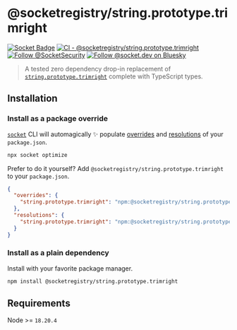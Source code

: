 # @socketregistry/string.prototype.trimright

[![Socket Badge](https://socket.dev/api/badge/npm/package/@socketregistry/string.prototype.trimright)](https://socket.dev/npm/package/@socketregistry/string.prototype.trimright)
[![CI - @socketregistry/string.prototype.trimright](https://github.com/SocketDev/socket-registry/actions/workflows/ci.yml/badge.svg)](https://github.com/SocketDev/socket-registry/actions/workflows/ci.yml)
[![Follow @SocketSecurity](https://img.shields.io/twitter/follow/SocketSecurity?style=social)](https://twitter.com/SocketSecurity)
[![Follow @socket.dev on Bluesky](https://img.shields.io/badge/Follow-@socket.dev-1DA1F2?style=social&logo=bluesky)](https://bsky.app/profile/socket.dev)

> A tested zero dependency drop-in replacement of
> [`string.prototype.trimright`](https://socket.dev/npm/package/string.prototype.trimright)
> complete with TypeScript types.

## Installation

### Install as a package override

[`socket`](https://socket.dev/npm/package/socket) CLI will automagically ✨
populate
[overrides](https://docs.npmjs.com/cli/v9/configuring-npm/package-json#overrides)
and [resolutions](https://yarnpkg.com/configuration/manifest#resolutions) of
your `package.json`.

```sh
npx socket optimize
```

Prefer to do it yourself? Add `@socketregistry/string.prototype.trimright` to
your `package.json`.

```json
{
  "overrides": {
    "string.prototype.trimright": "npm:@socketregistry/string.prototype.trimright@^1"
  },
  "resolutions": {
    "string.prototype.trimright": "npm:@socketregistry/string.prototype.trimright@^1"
  }
}
```

### Install as a plain dependency

Install with your favorite package manager.

```sh
npm install @socketregistry/string.prototype.trimright
```

## Requirements

Node >= `18.20.4`
